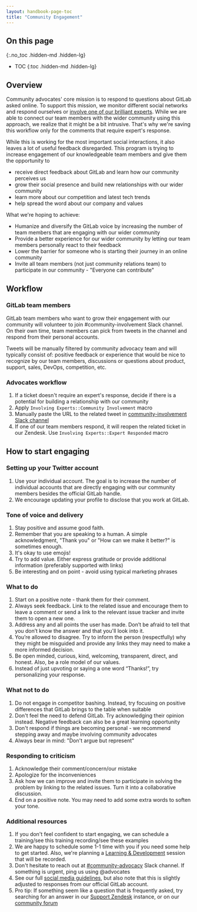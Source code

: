 ```yaml
---
layout: handbook-page-toc
title: "Community Engagement"
---
```


## On this page
{:.no_toc .hidden-md .hidden-lg}

- TOC
{:toc .hidden-md .hidden-lg}

## Overview
Community advocates' core mission is to respond to questions about GitLab asked online. To support this mission, we monitor different social networks and respond ourselves or [involve one of our brilliant experts](/handbook/marketing/community-relations/community-advocacy/workflows/involving-experts/). While we are able to connect our team members with the wider community using this approach, we realize that it might be a bit intrusive. That's why we're saving this workflow only for the comments that require expert's response. 

While this is working for the most important social interactions, it also leaves a lot of useful feedback disregarded. This program is trying to increase engagement of our knowledgeable team members and give them the opportunity to 
- receive direct feedback about GitLab and learn how our community perceives us
- grow their social presence and build new relationships with our wider community
- learn more about our competition and latest tech trends
- help spread the word about our company and values

What we're hoping to achieve:
- Humanize and diversify the GitLab voice by increasing the number of team members that are engaging with our wider community
- Provide a better experience for our wider community by letting our team members personally react to their feedback
- Lower the barrier for someone who is starting their journey in an online community
- Invite all team members (not just community relations team) to participate in our community - "Everyone can contribute"

## Workflow
### GitLab team members
GitLab team members who want to grow their engagement with our community will volunteer to join #community-involvement Slack channel. On their own time, team members can pick from tweets in the channel and respond from their personal accounts.

Tweets will be manually filtered by community advocacy team and will typically consist of: positive feedback or experience that would be nice to recognize by our team members, discussions or questions about product, support, sales, DevOps, competition, etc.

### Advocates workflow
1. If a ticket doesn't require an expert's response, decide if there is a potential for building a relationship with our community
1. Apply `Involving Experts::Community Involvement` macro
1. Manually paste the URL to the related tweet in [community-involvement Slack channel](https://gitlab.slack.com/messages/community-involvement)
1. If one of our team members respond, it will reopen the related ticket in our Zendesk. Use `Involving Experts::Expert Responded` macro

## How to start engaging
### Setting up your Twitter account
1. Use your individual account. The goal is to increase the number of individual accounts that are directly engaging with our community members besides the official GitLab handle.
1. We encourage updating your profile to disclose that you work at GitLab.

### Tone of voice and delivery
1. Stay positive and assume good faith.
1. Remember that you are speaking to a human. A simple acknowledgment, "Thank you" or "How can we make it better?" is sometimes enough.
1. It's okay to use emojis!
1. Try to add value. Either express gratitude or provide additional information (preferably supported with links)
1. Be interesting and on point - avoid using typical marketing phrases

### What to do
1. Start on a positive note - thank them for their comment.
1. Always seek feedback. Link to the related issue and encourage them to leave a comment or send a link to the relevant issue tracker and invite them to open a new one.
1. Address any and all points the user has made. Don’t be afraid to tell that you don’t know the answer and that you'll look into it.
1. You’re allowed to disagree. Try to inform the person (respectfully) why they might be misguided and provide any links they may need to make a more informed decision.
1. Be open minded, curious, kind, welcoming, transparent, direct, and honest. Also, be a role model of our values.
1. Instead of just upvoting or saying a one word “Thanks!”, try personalizing your response.

### What not to do
1. Do not engage in competitor bashing. Instead, try focusing on positive differences that GitLab brings to the table when suitable
1. Don't feel the need to defend GitLab. Try acknowledging their opinion instead. Negative feedback can also be a great learning opportunity
1. Don't respond if things are becoming personal - we recommend stepping away and maybe involving community advocates
1. Always bear in mind: "Don't argue but represent"

### Responding to criticism
1. Acknowledge their comment/concern/our mistake
1. Apologize for the inconveniences
1. Ask how we can improve and invite them to participate in solving the problem by linking to the related issues. Turn it into a collaborative discussion.
1. End on a positive note. You may need to add some extra words to soften your tone.

### Additional resources
1. If you don't feel confident to start engaging, we can schedule a training/see this training recording/see these examples
1. We are happy to schedule some 1-1 time with you if you need some help to get started. Also, we're planning a [Learning & Development](/handbook/people-group/learning-and-development/) session that will be recorded.
1. Don't hesitate to reach out at [#community-advocacy](https://gitlab.slack.com/messages/community-advocates) Slack channel. If something is urgent, ping us using @advocates
1. See our full [social media guidelines](/handbook/marketing/social-media-guidelines/), but also note that this is slightly adjusted to responses from our official GitLab account.
1. Pro tip: If something seem like a question that is frequently asked, try searching for an answer in our [Support Zendesk](https://gitlab.zendesk.com/) instance, or on our [community forum](https://forum.gitlab.com/)